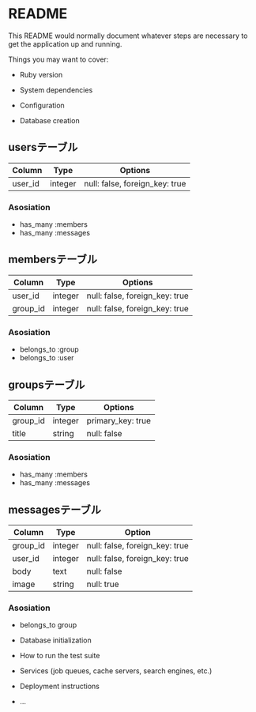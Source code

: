 # README

This README would normally document whatever steps are necessary to get the
application up and running.

Things you may want to cover:

* Ruby version

* System dependencies

* Configuration

* Database creation

## usersテーブル
|Column|Type|Options|
|------|----|-------|
|user_id|integer|null: false, foreign_key: true|

### Asosiation
- has_many :members
- has_many :messages

## membersテーブル

|Column|Type|Options|
|------|----|-------|
|user_id|integer|null: false, foreign_key: true|
|group_id|integer|null: false, foreign_key: true|

### Asosiation
- belongs_to :group
- belongs_to :user


##  groupsテーブル

|Column|Type|Options|
|------|----|-------|
|group_id|integer|primary_key: true|
|title|string|null: false|

### Asosiation
- has_many :members
- has_many :messages

## messagesテーブル
|Column|Type|Option|
|------|----|------|
|group_id|integer|null: false, foreign_key: true|
|user_id|integer|null: false, foreign_key: true|
|body|text|null: false|
|image|string|null: true|

### Asosiation
- belongs_to group



* Database initialization

* How to run the test suite

* Services (job queues, cache servers, search engines, etc.)

* Deployment instructions

* ...
